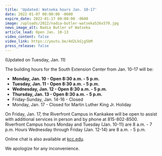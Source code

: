 ```yaml
---
title: 'Updated: Watseka hours Jan. 10-17'
date: 2022-01-07 00:00:00 -0600
expire_date: 2022-01-17 00:00:00 -0600
image: /uploads/2022/nadia-butler-watseka526x570.jpg
news_image_alt: Nadia Butler of Watseka
article_lead: Open Jan. 10-13
video_content: false
video_link: https://youtu.be/4d2LkGjg5bM
press_release: false
---
```

(Updated on Tuesday, Jan. 11)

The building hours for the South Extension Center from Jan. 10-17 will be:

* **Monday, Jan. 10 - Open 8:30 a.m. - 5 p.m.**
* **Tuesday, Jan. 11 - Open 8:30 a.m. - 5 p.m.**
* **Wednesday, Jan. 12 - Open 8:30 a.m. - 5 p.m.**
* **Thursday, Jan. 13 - Open 8:30 a.m. - 5 p.m.**
* Friday-Sunday, Jan. 14-16 - Closed
* Monday, Jan. 17 - Closed for Martin Luther King Jr. Holiday

On Friday, Jan. 17, the Riverfront Campus in Kankakee will be open to assist with additional services in person and by phone at 815-802-8500. Riverfront Campus hours Monday and Tuesday (Jan. 10-11) are 8 a.m. - 7 p.m. Hours Wednesday through Friday (Jan. 12-14) are 8 a.m. - 5 p.m.

Online chat is also available at [kcc.edu](https://www.kcc.edu).

We apologize for any inconvenience.
